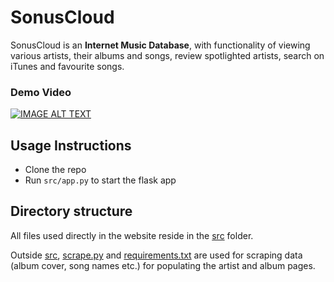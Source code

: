 # SonusCloud
SonusCloud is an **Internet Music Database**, with functionality of viewing various artists, their albums and songs, review spotlighted artists, search on iTunes and favourite songs.
### Demo Video
[![IMAGE ALT TEXT](http://img.youtube.com/vi/m9vAC6SrYM8/0.jpg)](http://www.youtube.com/watch?v=m9vAC6SrYM8 "Video Title")

## Usage Instructions

- Clone the repo
- Run `src/app.py` to start the flask app

## Directory structure

All files used directly in the website reside in the [src](https://github.com/CS6-201-ISS-S23/project-team-87/tree/main/src) folder.

Outside [src](https://github.com/CS6-201-ISS-S23/project-team-87/tree/main/src), [scrape.py](https://github.com/CS6-201-ISS-S23/project-team-87/blob/main/scrape.py) and [requirements.txt](https://github.com/CS6-201-ISS-S23/project-team-87/blob/main/requirements.txt) are used for scraping data (album cover, song names etc.) for populating the artist and album pages.
